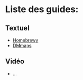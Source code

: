 # Liste des guides:

## Textuel
- [Homebrewy](https://github.com/MacNaab/Random-Tables/blob/master/tuto/homebrewy.md)
- [DMmaps](https://github.com/MacNaab/Random-Tables/blob/master/tuto/DMmaps.md)

## Vidéo
- ...

